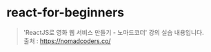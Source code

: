 # react-for-beginners
>'ReactJS로 영화 웹 서비스 만들기 - 노마드코더' 강의 실습 내용입니다. <br/>
>출처 : https://nomadcoders.co/
